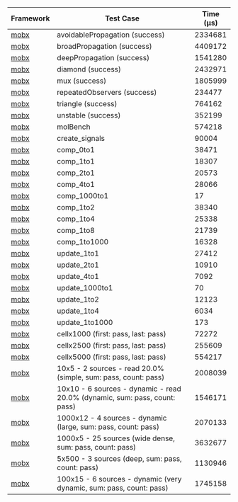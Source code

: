 | Framework | Test Case | Time (μs) |
| --- | --- | --- |
| [mobx](https://github.com/mobxjs/mobx.dart) | avoidablePropagation (success) | 2334681 |
| [mobx](https://github.com/mobxjs/mobx.dart) | broadPropagation (success) | 4409172 |
| [mobx](https://github.com/mobxjs/mobx.dart) | deepPropagation (success) | 1541280 |
| [mobx](https://github.com/mobxjs/mobx.dart) | diamond (success) | 2432971 |
| [mobx](https://github.com/mobxjs/mobx.dart) | mux (success) | 1805999 |
| [mobx](https://github.com/mobxjs/mobx.dart) | repeatedObservers (success) | 234477 |
| [mobx](https://github.com/mobxjs/mobx.dart) | triangle (success) | 764162 |
| [mobx](https://github.com/mobxjs/mobx.dart) | unstable (success) | 352199 |
| [mobx](https://github.com/mobxjs/mobx.dart) | molBench | 574218 |
| [mobx](https://github.com/mobxjs/mobx.dart) | create_signals | 90004 |
| [mobx](https://github.com/mobxjs/mobx.dart) | comp_0to1 | 38471 |
| [mobx](https://github.com/mobxjs/mobx.dart) | comp_1to1 | 18307 |
| [mobx](https://github.com/mobxjs/mobx.dart) | comp_2to1 | 20573 |
| [mobx](https://github.com/mobxjs/mobx.dart) | comp_4to1 | 28066 |
| [mobx](https://github.com/mobxjs/mobx.dart) | comp_1000to1 | 17 |
| [mobx](https://github.com/mobxjs/mobx.dart) | comp_1to2 | 38340 |
| [mobx](https://github.com/mobxjs/mobx.dart) | comp_1to4 | 25338 |
| [mobx](https://github.com/mobxjs/mobx.dart) | comp_1to8 | 21739 |
| [mobx](https://github.com/mobxjs/mobx.dart) | comp_1to1000 | 16328 |
| [mobx](https://github.com/mobxjs/mobx.dart) | update_1to1 | 27412 |
| [mobx](https://github.com/mobxjs/mobx.dart) | update_2to1 | 10910 |
| [mobx](https://github.com/mobxjs/mobx.dart) | update_4to1 | 7092 |
| [mobx](https://github.com/mobxjs/mobx.dart) | update_1000to1 | 70 |
| [mobx](https://github.com/mobxjs/mobx.dart) | update_1to2 | 12123 |
| [mobx](https://github.com/mobxjs/mobx.dart) | update_1to4 | 6034 |
| [mobx](https://github.com/mobxjs/mobx.dart) | update_1to1000 | 173 |
| [mobx](https://github.com/mobxjs/mobx.dart) | cellx1000 (first: pass, last: pass) | 72272 |
| [mobx](https://github.com/mobxjs/mobx.dart) | cellx2500 (first: pass, last: pass) | 255609 |
| [mobx](https://github.com/mobxjs/mobx.dart) | cellx5000 (first: pass, last: pass) | 554217 |
| [mobx](https://github.com/mobxjs/mobx.dart) | 10x5 - 2 sources - read 20.0% (simple, sum: pass, count: pass) | 2008039 |
| [mobx](https://github.com/mobxjs/mobx.dart) | 10x10 - 6 sources - dynamic - read 20.0% (dynamic, sum: pass, count: pass) | 1546171 |
| [mobx](https://github.com/mobxjs/mobx.dart) | 1000x12 - 4 sources - dynamic (large, sum: pass, count: pass) | 2070133 |
| [mobx](https://github.com/mobxjs/mobx.dart) | 1000x5 - 25 sources (wide dense, sum: pass, count: pass) | 3632677 |
| [mobx](https://github.com/mobxjs/mobx.dart) | 5x500 - 3 sources (deep, sum: pass, count: pass) | 1130946 |
| [mobx](https://github.com/mobxjs/mobx.dart) | 100x15 - 6 sources - dynamic (very dynamic, sum: pass, count: pass) | 1745158 |
